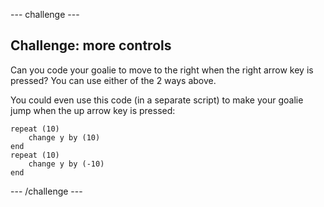--- challenge ---
## Challenge: more controls
Can you code your goalie to move to the right when the right arrow key is pressed? You can use either of the 2 ways above.

You could even use this code (in a separate script) to make your goalie jump when the up arrow key is pressed:

```blocks
repeat (10)
	change y by (10)
end
repeat (10)
	change y by (-10)
end
```




--- /challenge ---
